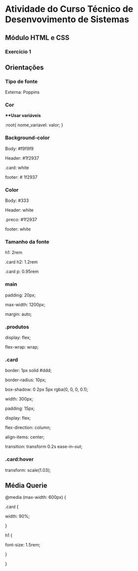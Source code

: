# Atividade do Curso Técnico de Desenvovimento de Sistemas
## Módulo HTML e CSS
### Exercício 1

## Orientações
### Tipo de fonte
<p>Externa: Poppins</p>

### Cor
<strong>**Usar variáveis</strong>
<p>:root{
    nome_variavel: valor;
}</p>

### Background-color
<p>Body: #f9f9f9</p>
<p>Header: #1f2937</p>
<p>.card: white</p>
<p>footer: # 1f2937</p>

### Color
<p>Body: #333</p>
<p>Header: white</p>
<p>.preco: #1f2937</p>
<p>footer: white</p>

### Tamanho da fonte
<p>h1: 2rem</p>
<p>.card h2: 1.2rem</p>
<p>.card p: 0.95rem</p>

### main
<p>padding: 20px;</p>
<p>max-width: 1200px;</p>
<p>margin: auto;</p>

### .produtos
<p>display: flex;</p>
<p>flex-wrap: wrap;</p>

### .card
<p>border: 1px solid #ddd;</p>
<p>border-radius: 10px;</p>
<p>box-shadow: 0 2px 5px rgba(0, 0, 0, 0.1);</p>
<p>width: 300px;</p>
<p>padding: 15px;</p>
<p>display: flex;</p>
<p>flex-direction: column;</p>
<p>align-items: center;</p>
<p>transition: transform 0.2s ease-in-out;</p>

### .card:hover
<p>transform: scale(1.03);</p>

## Média Querie
<p>@media (max-width: 600px) {</p>
   <p>.card {</p>
        <p>width: 90%;</p>
    <p>}</p>

   <p>h1 {</p>
        <p>font-size: 1.5rem;</p>
    <p>}</p>
<p>}</p>
